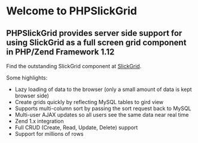 # Welcome to PHPSlickGrid

## PHPSlickGrid provides server side support for using SlickGrid as a full screen grid component in PHP/Zend Framework 1.12

Find the outstanding SlickGrid component at [SlickGrid](https://github.com/mleibman/SlickGrid).

Some highlights:

* Lazy loading of data to the browser (only a small amount of data is kept browser side)
* Create grids quickly by reflecting MySQL tables to gird view
* Supports multi-column sort by passing the sort request back to MySQL
* Multi-user AJAX updates so all users see the same data near real time
* Zend 1.x integration
* Full CRUD (Create, Read, Update, Delete) support
* Support for millions of rows